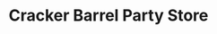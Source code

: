 ---
title: "Cracker Barrel Party Store"
url: /alpena/cracker-barrel-party-store/
shop: convenience
---